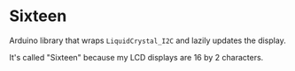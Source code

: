 # Sixteen

Arduino library that wraps `LiquidCrystal_I2C` and lazily updates the display.


It's called "Sixteen" because my LCD displays are 16 by 2 characters.
